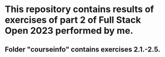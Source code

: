 # This repository contains results of exercises of part 2 of Full Stack Open 2023 performed by me.

## Folder "courseinfo" contains exercises 2.1.-2.5.